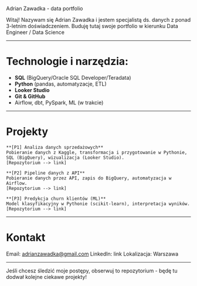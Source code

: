 Adrian Zawadka - data portfolio

Witaj!
Nazywam się Adrian Zawadka i jestem specjalistą ds. danych z ponad 3-letnim doświadczeniem.
Buduję tutaj swoje portfolio w kierunku Data Engineer / Data Science

 -----

# Technologie i narzędzia:
 - **SQL** (BigQuery/Oracle SQL Developer/Teradata)
 - **Python** (pandas, automatyzacje, ETL)
 - **Looker Studio**
 - **Git & GitHub**
 - Airflow, dbt, PySpark, ML (w trakcie)

 -----

# Projekty

	**[P1] Analiza danych sprzedażowych**
	Pobieranie danych z Kaggle, transformacja i przygotowanie w Pythonie, SQL (BigQuery), wizualizacja (Looker Studio).
	[Repozytorium --> link]

	**[P2] Pipeline danych z API**
	Pobieranie danych przez API, zapis do BigQuery, automatyzacja w Airflow.
	[Repozytorium --> link]

	**[P3] Predykcja churn klientów (ML)**
	Model klasyfikacyjny w Pythonie (scikit-learn), interpretacja wyników.
	[Repozytorium --> link]

 -----

# Kontakt
Email: adrianzawadka@gmail.com
LinkedIn: link
Lokalizacja: Warszawa

 -----

Jeśli chcesz śledzić moje postępy, obserwuj to repozytorium - będę tu dodwał kolejne ciekawe projekty! 
